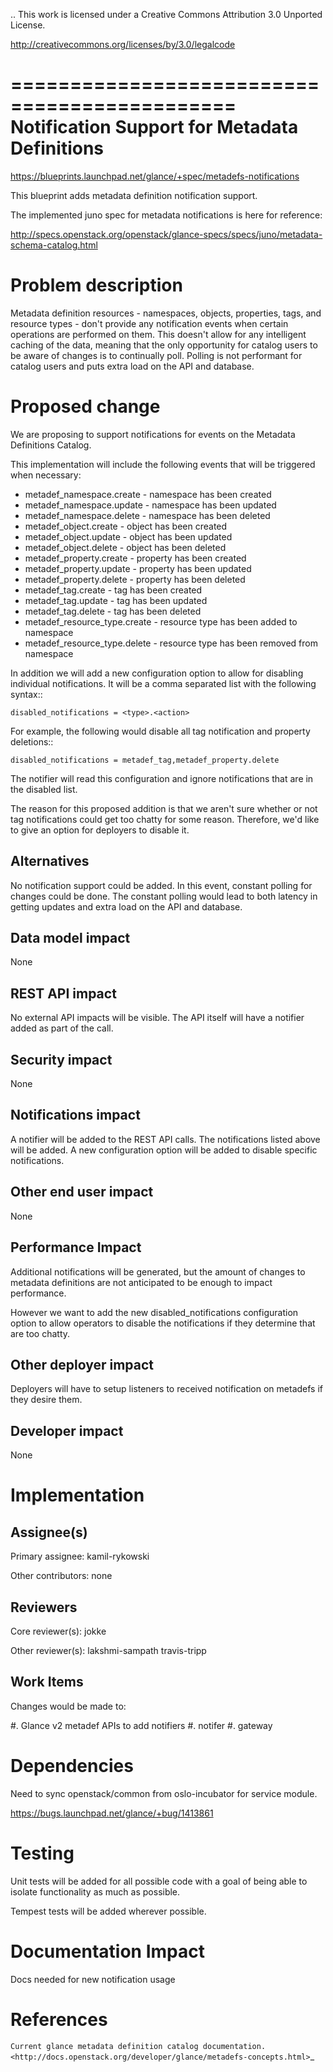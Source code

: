 ..
 This work is licensed under a Creative Commons Attribution 3.0 Unported
 License.

 http://creativecommons.org/licenses/by/3.0/legalcode

=============================================
Notification Support for Metadata Definitions
=============================================

https://blueprints.launchpad.net/glance/+spec/metadefs-notifications

This blueprint adds metadata definition notification support.

The implemented juno spec for metadata notifications is here for reference:

http://specs.openstack.org/openstack/glance-specs/specs/juno/metadata-schema-catalog.html

Problem description
===================

Metadata definition resources - namespaces, objects, properties,
tags, and resource types - don't provide any notification events when
certain operations are performed on them. This doesn't allow for any
intelligent caching of the data, meaning that the only opportunity for
catalog users to be aware of changes is to continually poll. Polling is not
performant for catalog users and puts extra load on the API and database.

Proposed change
===============

We are proposing to support notifications for events on the
Metadata Definitions Catalog.

This implementation will include the following events that will be
triggered when necessary:

* metadef_namespace.create - namespace has been created
* metadef_namespace.update - namespace has been updated
* metadef_namespace.delete - namespace has been deleted
* metadef_object.create - object has been created
* metadef_object.update - object has been updated
* metadef_object.delete - object has been deleted
* metadef_property.create - property has been created
* metadef_property.update - property has been updated
* metadef_property.delete - property has been deleted
* metadef_tag.create - tag has been created
* metadef_tag.update - tag has been updated
* metadef_tag.delete - tag has been deleted
* metadef_resource_type.create - resource type has been added to namespace
* metadef_resource_type.delete - resource type has been removed from namespace

In addition we will add a new configuration option to allow for disabling
individual notifications.  It will be a comma separated list with the
following syntax::

    disabled_notifications = <type>.<action>

For example, the following would disable all tag notification and property
deletions::

    disabled_notifications = metadef_tag,metadef_property.delete

The notifier will read this configuration and ignore notifications that are
in the disabled list.

The reason for this proposed addition is that we aren't sure whether or not
tag notifications could get too chatty for some reason.  Therefore,
we'd like to give an option for deployers to disable it.

Alternatives
------------

No notification support could be added.  In this event,
constant polling for changes could be done.  The constant polling would lead
to both latency in getting updates and extra load on the API and database.

Data model impact
-----------------

None

REST API impact
---------------

No external API impacts will be visible.  The API itself will have a notifier
added as part of the call.

Security impact
---------------
None

Notifications impact
--------------------
A notifier will be added to the REST API calls.  The notifications listed
above will be added. A new configuration option will be added to disable
specific notifications.

Other end user impact
---------------------

None

Performance Impact
------------------

Additional notifications will be generated, but the amount of changes to
metadata definitions are not anticipated to be enough to impact performance.

However we want to add the new disabled_notifications configuration option to
allow operators to disable the notifications if they determine that are too
chatty.

Other deployer impact
---------------------
Deployers will have to setup listeners to received notification on metadefs
if they desire them.

Developer impact
----------------
None

Implementation
==============

Assignee(s)
-----------

Primary assignee:
 kamil-rykowski

Other contributors:
 none

Reviewers
---------

Core reviewer(s):
  jokke

Other reviewer(s):
  lakshmi-sampath
  travis-tripp

Work Items
----------

Changes would be made to:

#. Glance v2 metadef APIs to add notifiers
#. notifer
#. gateway

Dependencies
============

Need to sync openstack/common from oslo-incubator for service module.

https://bugs.launchpad.net/glance/+bug/1413861

Testing
=======

Unit tests will be added for all possible code with a goal of being able to
isolate functionality as much as possible.

Tempest tests will be added wherever possible.

Documentation Impact
====================

Docs needed for new notification usage

References
==========

`Current glance metadata definition catalog documentation.
<http://docs.openstack.org/developer/glance/metadefs-concepts.html>`_
